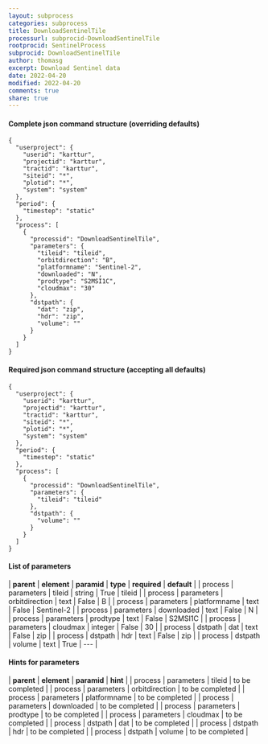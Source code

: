 ```yaml
---
layout: subprocess
categories: subprocess
title: DownloadSentinelTile
processurl: subprocid-DownloadSentinelTile
rootprocid: SentinelProcess
subprocid: DownloadSentinelTile
author: thomasg
excerpt: Download Sentinel data
date: 2022-04-20
modified: 2022-04-20
comments: true
share: true
---
```


#### Complete json command structure (overriding defaults)
```
{
  "userproject": {
    "userid": "karttur",
    "projectid": "karttur",
    "tractid": "karttur",
    "siteid": "*",
    "plotid": "*",
    "system": "system"
  },
  "period": {
    "timestep": "static"
  },
  "process": [
    {
      "processid": "DownloadSentinelTile",
      "parameters": {
        "tileid": "tileid",
        "orbitdirection": "B",
        "platformname": "Sentinel-2",
        "downloaded": "N",
        "prodtype": "S2MSI1C",
        "cloudmax": "30"
      },
      "dstpath": {
        "dat": "zip",
        "hdr": "zip",
        "volume": ""
      }
    }
  ]
}
```
#### Required json command structure (accepting all defaults)
```
{
  "userproject": {
    "userid": "karttur",
    "projectid": "karttur",
    "tractid": "karttur",
    "siteid": "*",
    "plotid": "*",
    "system": "system"
  },
  "period": {
    "timestep": "static"
  },
  "process": [
    {
      "processid": "DownloadSentinelTile",
      "parameters": {
        "tileid": "tileid"
      },
      "dstpath": {
        "volume": ""
      }
    }
  ]
}
```
#### List of parameters

| **parent** | **element** | **paramid** | **type** | **required** | **default** |
| process | parameters | tileid | string | True | tileid |
| process | parameters | orbitdirection | text | False | B |
| process | parameters | platformname | text | False | Sentinel-2 |
| process | parameters | downloaded | text | False | N |
| process | parameters | prodtype | text | False | S2MSI1C |
| process | parameters | cloudmax | integer | False | 30 |
| process | dstpath | dat | text | False | zip |
| process | dstpath | hdr | text | False | zip |
| process | dstpath | volume | text | True | --- |

#### Hints for parameters

| **parent** | **element** | **paramid** | **hint** |
| process | parameters | tileid | to be completed |
| process | parameters | orbitdirection | to be completed |
| process | parameters | platformname | to be completed |
| process | parameters | downloaded | to be completed |
| process | parameters | prodtype | to be completed |
| process | parameters | cloudmax | to be completed |
| process | dstpath | dat | to be completed |
| process | dstpath | hdr | to be completed |
| process | dstpath | volume | to be completed |
